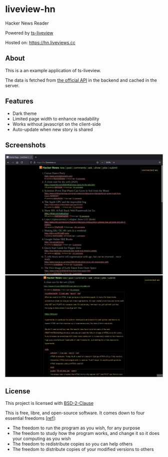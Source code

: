 # liveview-hn

Hacker News Reader

Powered by [ts-liveview](https://github.com/beenotung/ts-liveview/blob/v5-web-template/README.md)

Hosted on: https://hn.liveviews.cc

## About

This is a an example application of ts-liveview.

The data is fetched from [the official API](https://github.com/HackerNews/API) in the backend and cached in the server.

## Features

- Dark theme
- Limited page width to enhance readability
- Works without javascript on the client-side
- Auto-update when new story is shared

## Screenshots

![Screenshot of home page](./screenshot/home-page.png 'Screenshot of liveview-hn home page')
![Screenshot of discussion page](./screenshot/item-page.png 'Screenshot of discussion page')

## License

This project is licensed with [BSD-2-Clause](./LICENSE)

This is free, libre, and open-source software. It comes down to four essential freedoms [[ref]](https://seirdy.one/2021/01/27/whatsapp-and-the-domestication-of-users.html#fnref:2):

- The freedom to run the program as you wish, for any purpose
- The freedom to study how the program works, and change it so it does your computing as you wish
- The freedom to redistribute copies so you can help others
- The freedom to distribute copies of your modified versions to others
